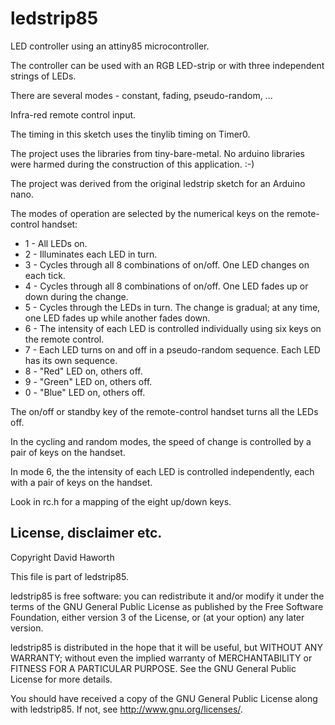 # ledstrip85

LED controller using an attiny85 microcontroller.

The controller can be used with an RGB LED-strip or with three independent strings of LEDs.

There are several modes - constant, fading, pseudo-random, ...

Infra-red remote control input.

The timing in this sketch uses the tinylib timing on Timer0.

The project uses the libraries from tiny-bare-metal.
No arduino libraries were harmed during the construction of this application. :-)

The project was derived from the original ledstrip sketch for an Arduino nano.

The modes of operation are selected by the numerical keys on the remote-control handset:

* 1 - All LEDs on.
* 2 - Illuminates each LED in turn.
* 3 - Cycles through all 8 combinations of on/off. One LED changes on each tick.
* 4 - Cycles through all 8 combinations of on/off. One LED fades up or down during the change.
* 5 - Cycles through the LEDs in turn. The change is gradual; at any time, one LED fades up while another fades down.
* 6 - The intensity of each LED is controlled individually using six keys on the remote control.
* 7 - Each LED turns on and off in a pseudo-random sequence. Each LED has its own sequence.
* 8 - "Red" LED on, others off.
* 9 - "Green" LED on, others off.
* 0 - "Blue" LED on, others off.

The on/off or standby key of the remote-control handset turns all the LEDs off.

In the cycling and random modes, the speed of change is controlled by a pair of keys on the handset.

In mode 6, the the intensity of each LED is controlled independently, each with a pair of keys on the handset.

Look in rc.h for a mapping of the eight up/down keys.

## License, disclaimer etc.

Copyright David Haworth

This file is part of ledstrip85.

ledstrip85 is free software: you can redistribute it and/or modify
it under the terms of the GNU General Public License as published by
the Free Software Foundation, either version 3 of the License, or
(at your option) any later version.

ledstrip85 is distributed in the hope that it will be useful,
but WITHOUT ANY WARRANTY; without even the implied warranty of
MERCHANTABILITY or FITNESS FOR A PARTICULAR PURPOSE.  See the
GNU General Public License for more details.

You should have received a copy of the GNU General Public License
along with ledstrip85.  If not, see <http://www.gnu.org/licenses/>.

